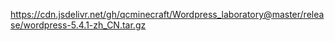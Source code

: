 https://cdn.jsdelivr.net/gh/qcminecraft/Wordpress_laboratory@master/release/wordpress-5.4.1-zh_CN.tar.gz
